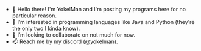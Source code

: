 - 👋 Hello there! I'm YokelMan and I'm posting my programs here for no particular reason.
- 👀 I’m interested in programming languages like Java and Python (they're the only two I kinda know).
- 💞️ I’m looking to collaborate on not much for now.
- 📫 Reach me by my discord (@yokelman).

<!---
YokelMan/YokelMan is a ✨ special ✨ repository because its `README.md` (this file) appears on your GitHub profile.
You can click the Preview link to take a look at your changes.
--->
